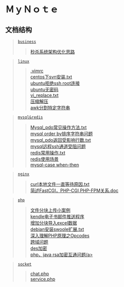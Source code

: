 ＭｙＮｏｔｅ
===

文档结构
--

><a href='https://github.com/zhong1/note/tree/master/business'>`business`</a></br>
>><a href='https://github.com/zhong1/note/blob/master/business/%E7%A7%92%E6%9D%80%E7%B3%BB%E7%BB%9F%E6%9E%B6%E6%9E%84%E4%BC%98%E5%8C%96%E6%80%9D%E8%B7%AF'>秒杀系统架构优化思路</a></br>


><a href='https://github.com/zhong1/note/tree/master/linux'>`linux`</a></br>
>><a href='https://github.com/zhong1/note/blob/master/linux/.vimrc'>.vimrc</a></br>
>><a href='https://github.com/zhong1/note/blob/master/linux/centos%E4%B8%8Bsvn%E5%AE%89%E8%A3%85.txt'>centos下svn安装.txt</a></br>
>><a href='https://github.com/zhong1/note/blob/master/linux/ubuntu%E6%8B%92%E7%BB%9Dssh%20root%E8%BF%9E%E6%8E%A5'>ubuntu拒绝ssh root连接</a></br>
>><a href='https://github.com/zhong1/note/blob/master/linux/ubuntu%E6%97%A0%E5%AF%86%E7%A0%81'>ubuntu无密码</a></br>
>><a href='https://github.com/zhong1/note/blob/master/linux/vi_replace.txt'>vi_replace.txt</a></br>
>><a href='https://github.com/zhong1/note/blob/master/linux/%E5%8E%8B%E7%BC%A9%E8%A7%A3%E5%8E%8B'>压缩解压</a></br>
>><a href='https://github.com/zhong1/note/blob/master/linux/awk%E5%88%86%E5%89%B2%E7%89%B9%E5%AE%9A%E5%AD%97%E7%AC%A6%E4%B8%B2'>awk分割特定字符串</a></br>



><a href='https://github.com/zhong1/note/tree/master/mysql&redis'>`mysql&redis`</a></br>
>><a href='https://github.com/zhong1/note/blob/master/mysql%26redis/Mysql_pdo%E5%B8%B8%E8%A7%81%E6%93%8D%E4%BD%9C%E6%96%B9%E6%B3%95.txt'>Mysql_pdo常见操作方法.txt</a></br>
>><a href='https://github.com/zhong1/note/blob/master/mysql%26redis/mysql%20order%20by%E6%8E%92%E5%BA%8F%E5%AD%97%E7%AC%A6%E4%B8%B2%E9%97%AE%E9%A2%98'>mysql order by排序字符串问题</a></br>
>><a href='https://github.com/zhong1/note/blob/master/mysql%26redis/mysql_pdo%E8%BF%94%E5%9B%9E%E5%8F%97%E5%BD%B1%E5%93%8D%E8%A1%8C%E6%95%B0.txt5'>mysql_pdo返回受影响行数.txt</a></br>
>><a href='https://github.com/zhong1/note/blob/master/mysql%26redis/mysql%E8%BF%9C%E7%A8%8Bssh%E9%80%9A%E9%81%93%E5%8F%97%E9%98%BB%E9%97%AE%E9%A2%98'>mysql远程ssh通道受阻问题</a></br>
>><a href='https://github.com/zhong1/note/blob/master/mysql%26redis/redis%E5%B8%B8%E7%94%A8%E6%93%8D%E4%BD%9C.txt'>redis常用操作.txt</a></br>
>><a href='https://github.com/zhong1/note/blob/master/mysql%26redis/redis%E4%BD%BF%E7%94%A8%E5%9C%BA%E6%99%AF'>redis使用场景</a></br>
>><a href='https://github.com/zhong1/note/blob/master/mysql%26redis/mysql-case%20when-then'>mysql-case when-then</a></br>



><a href='https://github.com/zhong1/note/tree/master/nginx'>`nginx`</a></br>
>><a href='https://github.com/zhong1/note/blob/master/nginx/curl%E6%9C%AC%E5%9C%B0%E6%96%87%E4%BB%B6%E4%B8%80%E7%9B%B4%E7%AD%89%E5%BE%85%E5%8E%9F%E5%9B%A0.txt'>curl本地文件一直等待原因.txt</a></br>
>><a href='https://github.com/zhong1/note/blob/master/nginx/%E7%AE%80%E8%BF%B0FastCGI%EF%BC%8CPHP-CGI%2CPHP-FPM%E5%85%B3%E7%B3%BB.doc'>简述FastCGI，PHP-CGI,PHP-FPM关系.doc</a></br>



><a href='https://github.com/zhong1/note/tree/master/php'>`php`</a></br>
>><a href='https://github.com/zhong1/note/tree/master/php/cutFileUpload'>文件分块上传小案例</a></br>
>><a href='https://github.com/zhong1/note/tree/master/php/push_kindle'>kendle电子书邮件推送程序</a></br>
>><a href='https://github.com/zhong1/note/blob/master/php/chunk_excel.php'>增加分块导入excel数据</a></br>
>><a href='https://github.com/zhong1/note/blob/master/php/debian%E5%AE%89%E8%A3%85swoole%E6%89%A9%E5%B1%95.txt'>debian安装swoole扩展.txt</a></br>
>><a href='https://github.com/zhong1/note/blob/master/php/%E6%B7%B1%E5%85%A5%E7%90%86%E8%A7%A3PHP%E5%8E%9F%E7%90%86%E4%B9%8BOpcodes'>深入理解PHP原理之Opcodes</a></br>
>><a href='https://github.com/zhong1/note/blob/master/php/%E8%B7%A8%E5%9F%9F%E9%97%AE%E9%A2%98'>跨域问题</a></br>
>><a href='https://github.com/zhong1/note/blob/master/php/des%E5%8A%A0%E5%AF%86'>des加密</a></br>
>><a href='https://github.com/zhong1/note/blob/master/php/php，java rsa加密互通问题'>php，java rsa加密互通问题/a></br>


><a href='https://github.com/zhong1/note/tree/master/socket'>`socket`</a></br>
>><a href='https://github.com/zhong1/note/blob/master/socket/chat.php'>chat.php</a></br>
>><a href='https://github.com/zhong1/note/blob/master/socket/service.php'>service.php</a></br>

